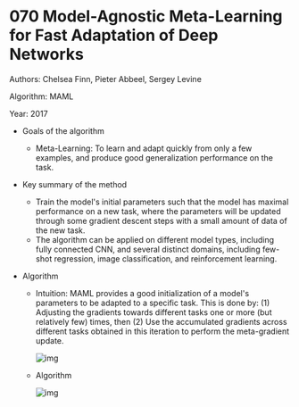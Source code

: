 # 070 Model-Agnostic Meta-Learning for Fast Adaptation of Deep Networks

Authors: Chelsea Finn, Pieter Abbeel, Sergey Levine

Algorithm: MAML

Year: 2017

- Goals of the algorithm

  - Meta-Learning: To learn and adapt quickly from only a few examples, and produce good generalization performance on the task.

- Key summary of the method

  - Train the model's initial parameters such that the model has maximal performance on a new task, where the parameters will be updated through some gradient descent steps with a small amount of data of the new task.
  - The algorithm can be applied on different model types, including fully connected CNN, and several distinct domains, including few-shot regression, image classification, and reinforcement learning.

- Algorithm

  - Intuition: MAML provides a good initialization of a model's parameters to be adapted to a specific task. This is done by: (1) Adjusting the gradients towards different tasks one or more (but relatively few) times, then (2) Use the accumulated gradients across different tasks obtained in this iteration to perform the meta-gradient update.

    ![img](https://github.com/RPC2/DRL_paper_summary/blob/master/imgs/070_1.png)

  - Algorithm

    ![img](https://github.com/RPC2/DRL_paper_summary/blob/master/imgs/070_2.png)